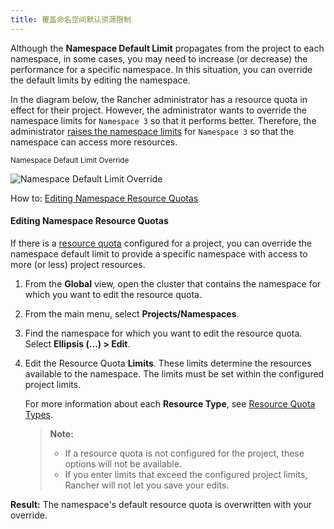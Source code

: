 ```yaml
---
title: 覆盖命名空间默认资源限制
---
```


Although the **Namespace Default Limit** propagates from the project to each namespace, in some cases, you may need to increase (or decrease) the performance for a specific namespace. In this situation, you can override the default limits by editing the namespace.

In the diagram below, the Rancher administrator has a resource quota in effect for their project. However, the administrator wants to override the namespace limits for `Namespace 3` so that it performs better. Therefore, the administrator [raises the namespace limits](/docs/k8s-in-rancher/projects-and-namespaces/#editing-namespace-resource-quotas) for `Namespace 3` so that the namespace can access more resources.

<sup>Namespace Default Limit Override</sup>

![Namespace Default Limit Override](/img/rancher/rancher-resource-quota-override.svg)

How to: [Editing Namespace Resource Quotas](/docs/k8s-in-rancher/projects-and-namespaces/#editing-namespace-resource-quotas)

#### Editing Namespace Resource Quotas

If there is a [resource quota](/docs/k8s-in-rancher/projects-and-namespaces/resource-quotas) configured for a project, you can override the namespace default limit to provide a specific namespace with access to more (or less) project resources.

1. From the **Global** view, open the cluster that contains the namespace for which you want to edit the resource quota.

1. From the main menu, select **Projects/Namespaces**.

1. Find the namespace for which you want to edit the resource quota. Select **Ellipsis (...) > Edit**.

1. Edit the Resource Quota **Limits**. These limits determine the resources available to the namespace. The limits must be set within the configured project limits.

   For more information about each **Resource Type**, see [Resource Quota Types](/docs/k8s-in-rancher/projects-and-namespaces/resource-quotas/#resource-quota-types).

   > **Note:**
   >
   > - If a resource quota is not configured for the project, these options will not be available.
   > - If you enter limits that exceed the configured project limits, Rancher will not let you save your edits.

**Result:** The namespace's default resource quota is overwritten with your override.


